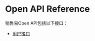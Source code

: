 # Open API Reference
销售易Open API包括以下接口：
* [用户接口](https://github.com/Doraliudd/OpenAPIGuide/blob/master/Open%20API%20Reference/user.md)


